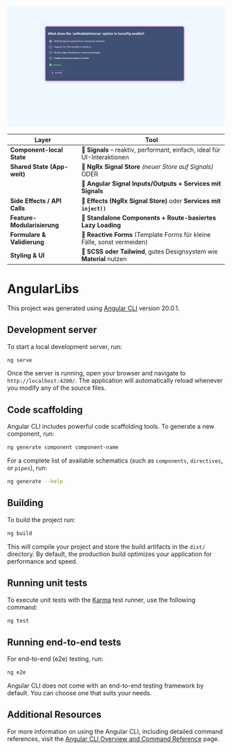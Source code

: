 ![Thumbnail](./thumbnail.png)

| Layer                        | Tool                                                                 |
| ---------------------------- | ------------------------------------------------------------------------- |
| **Component-local State**    | 🔹 **Signals** – reaktiv, performant, einfach, ideal für UI-Interaktionen |
| **Shared State (App-weit)**  | 🔹 **NgRx Signal Store** *(neuer Store auf Signals)* ODER                 |
|                              | 🔹 **Angular Signal Inputs/Outputs + Services mit Signals**               |
| **Side Effects / API Calls** | 🔹 **Effects (NgRx Signal Store)** oder **Services mit `inject()`**       |
| **Feature-Modularisierung**  | 🔹 **Standalone Components + Route-basiertes Lazy Loading**               |
| **Formulare & Validierung**  | 🔹 **Reactive Forms** (Template Forms für kleine Fälle, sonst vermeiden)  |
| **Styling & UI**             | 🔹 **SCSS oder Tailwind**, gutes Designsystem wie **Material** nutzen     |


# AngularLibs

This project was generated using [Angular CLI](https://github.com/angular/angular-cli) version 20.0.1.

## Development server

To start a local development server, run:

```bash
ng serve
```

Once the server is running, open your browser and navigate to `http://localhost:4200/`. The application will automatically reload whenever you modify any of the source files.

## Code scaffolding

Angular CLI includes powerful code scaffolding tools. To generate a new component, run:

```bash
ng generate component component-name
```

For a complete list of available schematics (such as `components`, `directives`, or `pipes`), run:

```bash
ng generate --help
```

## Building

To build the project run:

```bash
ng build
```

This will compile your project and store the build artifacts in the `dist/` directory. By default, the production build optimizes your application for performance and speed.

## Running unit tests

To execute unit tests with the [Karma](https://karma-runner.github.io) test runner, use the following command:

```bash
ng test
```

## Running end-to-end tests

For end-to-end (e2e) testing, run:

```bash
ng e2e
```

Angular CLI does not come with an end-to-end testing framework by default. You can choose one that suits your needs.

## Additional Resources

For more information on using the Angular CLI, including detailed command references, visit the [Angular CLI Overview and Command Reference](https://angular.dev/tools/cli) page.
